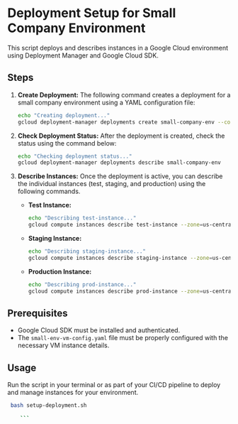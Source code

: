 # Deployment Setup for Small Company Environment

This script deploys and describes instances in a Google Cloud environment using Deployment Manager and Google Cloud SDK.

## Steps

1. **Create Deployment:**
   The following command creates a deployment for a small company environment using a YAML configuration file:

   ```bash
   echo "Creating deployment..."
   gcloud deployment-manager deployments create small-company-env --config small-env-vm-config.yaml
   ```

2. **Check Deployment Status:**
   After the deployment is created, check the status using the command below:

   ```bash
   echo "Checking deployment status..."
   gcloud deployment-manager deployments describe small-company-env
   ```

3. **Describe Instances:**
   Once the deployment is active, you can describe the individual instances (test, staging, and production) using the following commands.

   - **Test Instance:**
     ```bash
     echo "Describing test-instance..."
     gcloud compute instances describe test-instance --zone=us-central1-a
     ```

   - **Staging Instance:**
     ```bash
     echo "Describing staging-instance..."
     gcloud compute instances describe staging-instance --zone=us-central1-a
     ```

   - **Production Instance:**
     ```bash
     echo "Describing prod-instance..."
     gcloud compute instances describe prod-instance --zone=us-central1-a
     ```

## Prerequisites

- Google Cloud SDK must be installed and authenticated.
- The `small-env-vm-config.yaml` file must be properly configured with the necessary VM instance details.

## Usage

Run the script in your terminal or as part of your CI/CD pipeline to deploy and manage instances for your environment.
 ```bash
  bash setup-deployment.sh  
    
     ```
